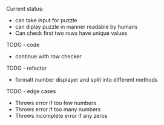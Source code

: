 
Current status:
 - can take input for puzzle
 - can diplay puzzle in manner readable by humans
 - Can check first two rows have unique values

TODO - code
- continue with row checker

TODO - refactor
- formatt number displayer and split into different methods
  
TODO - edge cases
- Throws error if too few numbers
- Throws error if too many numbers
- Throws incomplete error if any zeros

